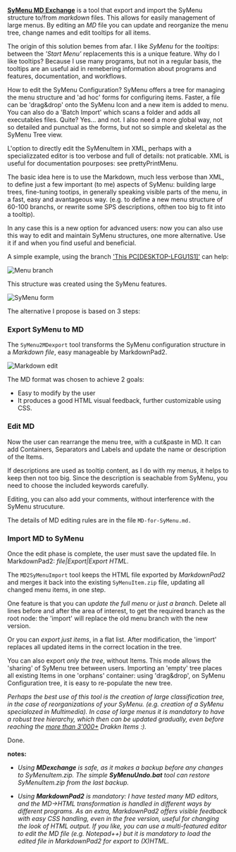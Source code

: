 [**SyMenu MD Exchange**](https://github.com/msillano/ms_symtools/tree/main/MDexchange  "Download from GitHub") is a tool that export and import the SyMenu structure to/from *markdown* files. This allows for easily management of large menus. By editing an *MD* file you can update and reorganize the menu tree, change names and edit tooltips for all items. 

The origin of this solution bemes from afar. I like *SyMenu* for the *tooltips*: between the *'Start Menu'* replacements this is a unique feature. Why do I like tooltips? Because I use many programs, but not in a regular basis, the tooltips are an useful aid in remebering information about programs and features, documentation, and workflows.

How to edit the SyMenu Configuration? SyMenu offers a tree for managing the menu structure and 'ad hoc' forms for configuring items. Faster, a file can be 'drag&drop' onto the SyMenu Icon and a new item is added to menu. You can also do a 'Batch Import' which scans a folder and adds all executables files. Quite? Yes... and not. I also need a more global way, not so detailed and punctual as the forms, but not so simple and skeletal as the SyMenu Tree view. 

L'option to directly edit the SyMenuItem in XML, perhaps with a specializzated editor is too verbose and full of details: not praticable. XML is useful for documentation pourposes: see prettyPrintMenu.

The basic idea here is to use the Markdown, much less verbose than XML, to define just a few important (to me) aspects of SyMenu: building large trees, fine-tuning tootips, in generally speaking visible parts of the menu, in a fast, easy and avantageous way. (e.g. to define a new menu structure of 60-100 branchs, or rewrite some SPS descriptions, ofthen too big to fit into a tooltip).

In any case this is a new option for advanced users: now you can also use this way to edit and maintain SyMenu structures, one more alternative. Use it if and when you find useful and beneficial.

A simple example, using the branch ['This PC[DESKTOP-LFGU1S1]'](https://www.ugmfree.it/Forum/messages.aspx?TopicID=830) can help: 

![Menu branch](https://github.com/msillano/ms_symtools/blob/main/img/fig101.jpg?raw=true)
   
This structure was created using the SyMenu features.

![SyMenu form](https://github.com/msillano/ms_symtools/blob/main/img/fig010.jpg?raw=true)

The alternative I propose is based on 3 steps:

### Export SyMenu to MD ##
The `SyMenu2MDexport` tool transforms the SyMenu configuration structure in a *Markdown file*, easy manageable by MarkdownPad2.

![Markdown edit](https://github.com/msillano/ms_symtools/blob/main/img/fig011.jpg?raw=true)

The MD format was chosen to achieve 2 goals:

- Easy to modify by the user
- It produces a good HTML visual feedback, further customizable using CSS.

### Edit MD
Now the user can rearrange the menu tree, with a cut&paste in MD. It can add Containers, Separators and Labels and update the name or description of the Items.

If descriptions are used as tooltip content, as I do with my menus, it helps to keep then not too big. Since the description is seachable from SyMenu, you need to choose the included keywords carefully.

Editing, you can also add your comments, without interference with the SyMenu strucuture.

The details of MD editing rules are in the file `MD-for-SyMenu.md.` 

### Import MD to SyMenu
Once the edit phase is complete, the user must save the updated file. In MarkdownPad2: *file|Export|Export HTML*.

The `MD2SyMenuImport` tool keeps the HTML file exported by *MarkdownPad2* and merges it back into the existing `SyMenuItem.zip` file, updating all changed menu items, in one step.

One feature is that you can *update the full menu* or *just a branch*. Delete all lines before and after the area of interest, to get the required branch as the root node: the 'import' will replace the old menu branch with the new version. 

Or you can *export just items*, in a flat list. After modification, the 'import' replaces all updated items in the correct location in the tree.

You can also export *only the tree*, without Items. This mode allows the 'sharing' of SyMenu tree between users. Importing an 'empty' tree places all existing Items in one 'orphans' container: using 'drag&drop', on SyMenu Configuration tree, it is easy to re-populate the new tree. 

*Perhaps the best use of this tool is the creation of large classification tree, in the case of reorganizations of your SyMenu. (e.g. creation of a SyMenu specialozed in Multimedia). In case of large menus it is mandatory to have a robust tree hierarchy, which then can be updated gradually, even before reaching the [more than 3'000+](https://www.ugmfree.it/Forum/messages.aspx?TopicID=817) Drakkn Items :).*

Done.

**notes:**

- *Using **MDexchange** is safe, as it makes a backup before any changes to SyMenuItem.zip. The simple **SyMenuUndo.bat** tool can restore SyMenuItem.zip from the last backup.*

- *Using **MarkdownPad2** is mandatory: I have tested many MD editors, and the MD->HTML  transformation is handled in different ways by different programs. As an extra, MarkdownPad2 offers visible feedback with easy CSS handling, even in the free version, useful for changing the look of HTML output. If you like, you can use a multi-featured editor to edit the MD file (e.g. Notepad++) but it is mandatory to load  the edited file in MarkdownPad2 for export to (X)HTML.*
